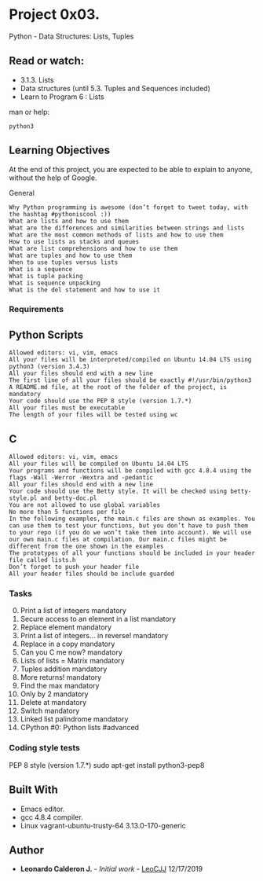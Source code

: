 # Project 0x03.

Python - Data Structures: Lists, Tuples

## Read or watch:

* 3.1.3. Lists
* Data structures (until 5.3. Tuples and Sequences included)
* Learn to Program 6 : Lists


man or help:

    python3

## Learning Objectives

At the end of this project, you are expected to be able to explain to anyone, without the help of Google.
   
   General

    Why Python programming is awesome (don’t forget to tweet today, with the hashtag #pythoniscool :))
    What are lists and how to use them
    What are the differences and similarities between strings and lists
    What are the most common methods of lists and how to use them
    How to use lists as stacks and queues
    What are list comprehensions and how to use them
    What are tuples and how to use them
    When to use tuples versus lists
    What is a sequence
    What is tuple packing
    What is sequence unpacking
    What is the del statement and how to use it


### Requirements

## Python Scripts

    Allowed editors: vi, vim, emacs
    All your files will be interpreted/compiled on Ubuntu 14.04 LTS using python3 (version 3.4.3)
    All your files should end with a new line
    The first line of all your files should be exactly #!/usr/bin/python3
    A README.md file, at the root of the folder of the project, is mandatory
    Your code should use the PEP 8 style (version 1.7.*)
    All your files must be executable
    The length of your files will be tested using wc

## C

    Allowed editors: vi, vim, emacs
    All your files will be compiled on Ubuntu 14.04 LTS
    Your programs and functions will be compiled with gcc 4.8.4 using the flags -Wall -Werror -Wextra and -pedantic
    All your files should end with a new line
    Your code should use the Betty style. It will be checked using betty-style.pl and betty-doc.pl
    You are not allowed to use global variables
    No more than 5 functions per file
    In the following examples, the main.c files are shown as examples. You can use them to test your functions, but you don’t have to push them to your repo (if you do we won’t take them into account). We will use our own main.c files at compilation. Our main.c files might be different from the one shown in the examples
    The prototypes of all your functions should be included in your header file called lists.h
    Don’t forget to push your header file
    All your header files should be include guarded




### Tasks

 0. Print a list of integers mandatory
 1. Secure access to an element in a list mandatory 
 2. Replace element mandatory 
 3. Print a list of integers... in reverse! mandatory 
 4. Replace in a copy mandatory 
 5. Can you C me now? mandatory 
 6. Lists of lists = Matrix mandatory 
 7. Tuples addition mandatory 
 8. More returns! mandatory 
 9. Find the max mandatory 
 10. Only by 2 mandatory 
 11. Delete at mandatory 
 12. Switch mandatory 
 13. Linked list palindrome mandatory 
 14. CPython #0: Python lists #advanced 



### Coding style tests

PEP 8 style (version 1.7.*)
sudo apt-get install python3-pep8


## Built With

* Emacs editor.
* gcc 4.8.4 compiler.
* Linux vagrant-ubuntu-trusty-64 3.13.0-170-generic

## Author

* **Leonardo Calderon J.** - *Initial work* - [LeoCJJ](https://github.com/leocjj)
12/17/2019